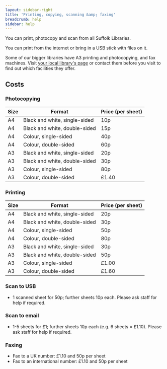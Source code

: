 ```yaml
---
layout: sidebar-right
title: 'Printing, copying, scanning &amp; faxing'
breadcrumb: help
sidebar: help
---
```

You can print, photocopy and scan from all Suffolk Libraries.

You can print from the internet or bring in a USB stick with files on it.

Some of our bigger libraries have A3 printing and photocopying, and fax machines. Visit [your local library's page](/libraries/) or contact them before you visit to find out which facilities they offer.

## Costs

### Photocopying

<table class="pure-table pure-table-bordered">
  <thead>
    <th>
      Size
    </th>
    <th>
      Format
    </th>
    <th>
      Price (per sheet)
    </th>
  </thead>
  <tbody>
    <tr>
      <td>
        A4
      </td>
      <td>
        Black and white, single-sided
      </td>
      <td>
        10p
      </td>
    </tr>
    <tr>
      <td>
        A4
      </td>
      <td>
        Black and white, double-sided
      </td>
      <td>
        15p
      </td>
    </tr>
    <tr>
      <td>
        A4
      </td>
      <td>
        Colour, single-sided
      </td>
      <td>
        40p
      </td>
    </tr>
    <tr>
      <td>
        A4
      </td>
      <td>
        Colour, double-sided
      </td>
      <td>
        60p
      </td>
    </tr>
    <tr>
      <td>
        A3
      </td>
      <td>
        Black and white, single-sided
      </td>
      <td>
        20p
      </td>
    </tr>
    <tr>
      <td>
        A3
      </td>
      <td>
        Black and white, double-sided
      </td>
      <td>
        30p
      </td>
    </tr>
    <tr>
      <td>
        A3
      </td>
      <td>
        Colour, single-sided
      </td>
      <td>
        80p
      </td>
    </tr>
    <tr>
      <td>
        A3
      </td>
      <td>
        Colour, double-sided
      </td>
      <td>
        £1.40
      </td>
    </tr>
  </tbody>
</table>

### Printing

<table class="pure-table pure-table-bordered">
  <thead>
    <th>
      Size
    </th>
    <th>
      Format
    </th>
    <th>
      Price (per sheet)
    </th>
  </thead>
  <tbody>
  <tr>
    <td>
      A4
    </td>
    <td>
      Black and white, single-sided
    </td>
    <td>
      20p
    </td>
  </tr>
  <tr>
    <td>
      A4
    </td>
    <td>
      Black and white, double-sided
    </td>
    <td>
      30p
    </td>
  </tr>
  <tr>
    <td>
      A4
    </td>
    <td>
      Colour, single-sided
    </td>
    <td>
      50p
    </td>
  </tr>
  <tr>
    <td>
      A4
    </td>
    <td>
      Colour, double-sided
    </td>
    <td>
      80p
    </td>
  </tr>
  <tr>
    <td>
      A3
    </td>
    <td>
      Black and white, single-sided
    </td>
    <td>
      30p
    </td>
  </tr>
  <tr>
    <td>
      A3
    </td>
    <td>
      Black and white, double-sided
    </td>
    <td>
      50p
    </td>
  </tr>
  <tr>
    <td>
      A3
    </td>
    <td>
      Colour, single-sided
    </td>
    <td>
      £1.00
    </td>
  </tr>
  <tr>
    <td>
      A3
    </td>
    <td>
      Colour, double-sided
    </td>
    <td>
      £1.60
    </td>
  </tr>
</tbody>
</table>

### Scan to USB

  * 1 scanned sheet for 50p; further sheets 10p each. Please ask staff for help if required.

### Scan to email

  * 1-5 sheets for £1; further sheets 10p each (e.g. 6 sheets = £1.10). Please ask staff for help if required.

### Faxing

  * Fax to a UK number: &pound;1.10 and 50p per sheet
  * Fax to an international number: &pound;1.10 and 50p per sheet

